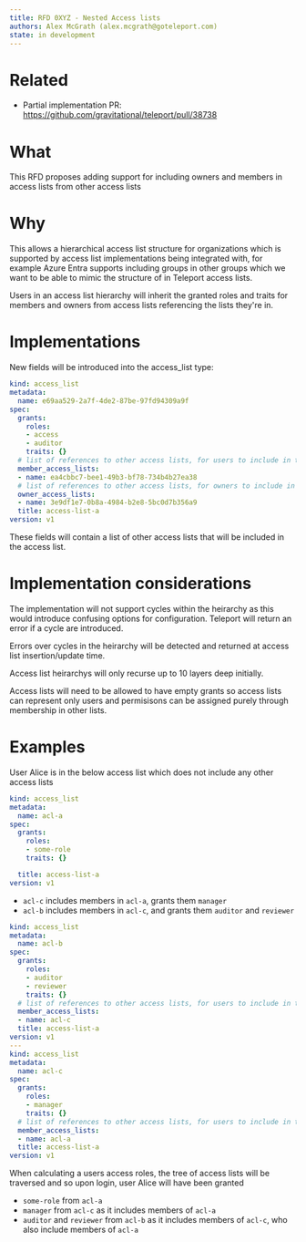 ```yaml
---
title: RFD 0XYZ - Nested Access lists
authors: Alex McGrath (alex.mcgrath@goteleport.com)
state: in development
---
```


# Related
  * Partial implementation PR: https://github.com/gravitational/teleport/pull/38738

# What

This RFD proposes adding support for including owners and
members in access lists from other access lists

# Why

This allows a hierarchical access list structure for organizations
which is supported by access list implementations being integrated
with, for example Azure Entra supports including groups in other
groups which we want to be able to mimic the structure of in Teleport
access lists.

Users in an access list hierarchy will inherit the granted roles and
traits for members and owners from access lists referencing the lists
they're in.

# Implementations

New fields will be introduced into the access_list type:

```yaml
kind: access_list
metadata:
  name: e69aa529-2a7f-4de2-87be-97fd94309a9f
spec:
  grants:
    roles:
    - access
    - auditor
    traits: {}
  # list of references to other access lists, for users to include in this access list
  member_access_lists:
  - name: ea4cbbc7-bee1-49b3-bf78-734b4b27ea38
  # list of references to other access lists, for owners to include in this access list
  owner_access_lists:
  - name: 3e9df1e7-0b8a-4984-b2e8-5bc0d7b356a9
  title: access-list-a
version: v1
```

These fields will contain a list of other access lists that will be
included in the access list.

# Implementation considerations

The implementation will not support cycles within the heirarchy as
this would introduce confusing options for configuration. Teleport
will return an error if a cycle are introduced.

Errors over cycles in the heirarchy will be detected and returned at
access list insertion/update time.

Access list heirarchys will only recurse up to 10 layers deep
initially.

Access lists will need to be allowed to have empty grants so access
lists can represent only users and permisisons can be assigned purely
through membership in other lists.

# Examples


User Alice is in the below access list which does not include any
other access lists

```yaml
kind: access_list
metadata:
  name: acl-a
spec:
  grants:
    roles:
    - some-role
    traits: {}

  title: access-list-a
version: v1
```
- `acl-c` includes members in `acl-a`, grants them `manager`
- `acl-b` includes members in `acl-c`, and grants them `auditor` and `reviewer`

```yaml
kind: access_list
metadata:
  name: acl-b
spec:
  grants:
    roles:
    - auditor
    - reviewer
    traits: {}
  # list of references to other access lists, for users to include in this access list
  member_access_lists:
  - name: acl-c
  title: access-list-a
version: v1
---
kind: access_list
metadata:
  name: acl-c
spec:
  grants:
    roles:
    - manager
    traits: {}
  # list of references to other access lists, for users to include in this access list
  member_access_lists:
  - name: acl-a
  title: access-list-a
version: v1

```

When calculating a users access roles, the tree of access lists will
be traversed and so upon login, user Alice will have been granted

- `some-role` from `acl-a`
- `manager` from `acl-c` as it includes members of `acl-a`
- `auditor` and `reviewer` from `acl-b` as it includes members of
  `acl-c`, who also include members of `acl-a`
